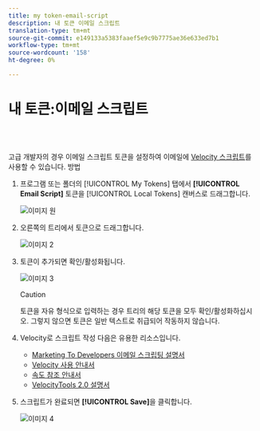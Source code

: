 ```yaml
---
title: my token-email-script
description: 내 토큰 이메일 스크립트
translation-type: tm+mt
source-git-commit: e149133a5383faaef5e9c9b7775ae36e633ed7b1
workflow-type: tm+mt
source-wordcount: '158'
ht-degree: 0%

---
```



# 내 토큰:이메일 스크립트

<br> 

고급 개발자의 경우 이메일 스크립트 토큰을 설정하여 이메일에 [Velocity 스크립트](http://velocity.apache.org/engine/1.7/user-guide.html)를 사용할 수 있습니다. 방법

1. 프로그램 또는 폴더의 [!UICONTROL My Tokens] 탭에서 **[!UICONTROL Email Script]** 토큰을 [!UICONTROL Local Tokens] 캔버스로 드래그합니다.

   ![이미지 원](/help/sky/assets/my-tokens/my-token-email-script/my-token-email-script-1.png)

1. 오른쪽의 트리에서 토큰으로 드래그합니다.

   ![이미지 2](/help/sky/assets/my-tokens/my-token-email-script/my-token-email-script-2.png)

1. 토큰이 추가되면 확인/활성화됩니다.

   ![이미지 3](/help/sky/assets/my-tokens/my-token-email-script/my-token-email-script-3.png)

   >[!CAUTION]
   >
   >토큰을 자유 형식으로 입력하는 경우 트리의 해당 토큰을 모두 확인/활성화하십시오. 그렇지 않으면 토큰은 일반 텍스트로 취급되어 작동하지 않습니다.

1. Velocity로 스크립트 작성 다음은 유용한 리소스입니다.

   * [Marketing To Developers 이메일 스크립팅 설명서](http://developers.marketo.com/email-scripting/)
   * [Velocity 사용 안내서](http://velocity.apache.org/engine/devel/user-guide.html)
   * [속도 참조 안내서](http://velocity.apache.org/engine/devel/vtl-reference-guide.html)
   * [VelocityTools 2.0 설명서](http://velocity.apache.org/tools/releases/2.0/javadoc/index.html)

1. 스크립트가 완료되면 **[!UICONTROL Save]**&#x200B;을 클릭합니다.

   ![이미지 4](/help/sky/assets/my-tokens/my-token-email-script/my-token-email-script-4.png)
